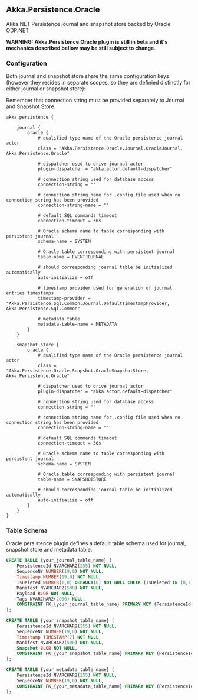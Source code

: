 ## Akka.Persistence.Oracle

Akka.NET Persistence journal and snapshot store backed by Oracle ODP.NET

**WARNING: Akka.Persistence.Oracle plugin is still in beta and it's mechanics described bellow may be still subject to change**.

### Configuration

Both journal and snapshot store share the same configuration keys (however they resides in separate scopes, so they are definied distinctly for either journal or snapshot store):

Remember that connection string must be provided separately to Journal and Snapshot Store.

```hocon
akka.persistence {

    journal {
        oracle {		
            # qualified type name of the Oracle persistence journal actor
            class = "Akka.Persistence.Oracle.Journal.OracleJournal, Akka.Persistence.Oracle"

            # dispatcher used to drive journal actor
            plugin-dispatcher = "akka.actor.default-dispatcher"

            # connection string used for database access
            connection-string = ""
			
            # connection string name for .config file used when no connection string has been provided
            connection-string-name = ""			

            # default SQL commands timeout
            connection-timeout = 30s

            # Oracle schema name to table corresponding with persistent journal
            schema-name = SYSTEM

            # Oracle table corresponding with persistent journal
            table-name = EVENTJOURNAL

            # should corresponding journal table be initialized automatically
            auto-initialize = off
			
            # timestamp provider used for generation of journal entries timestamps
            timestamp-provider = "Akka.Persistence.Sql.Common.Journal.DefaultTimestampProvider, Akka.Persistence.Sql.Common"

            # metadata table
            metadata-table-name = METADATA
        }
    }

    snapshot-store {
        oracle {		
            # qualified type name of the Oracle persistence journal actor
            class = "Akka.Persistence.Oracle.Snapshot.OracleSnapshotStore, Akka.Persistence.Oracle"

            # dispatcher used to drive journal actor
            plugin-dispatcher = "akka.actor.default-dispatcher"

            # connection string used for database access
            connection-string = ""
			
            # connection string name for .config file used when no connection string has been provided
            connection-string-name = ""			

            # default SQL commands timeout
            connection-timeout = 30s

            # Oracle schema name to table corresponding with persistent journal
            schema-name = SYSTEM

            # Oracle table corresponding with persistent journal
            table-name = SNAPSHOTSTORE

            # should corresponding journal table be initialized automatically
            auto-initialize = off
        }
    }
}
```

### Table Schema

Oracle persistence plugin defines a default table schema used for journal, snapshot store and metadata table.

```SQL
CREATE TABLE {your_journal_table_name} (
    PersistenceId NVARCHAR2(255) NOT NULL,
    SequenceNr NUMBER(19,0) NOT NULL,
    Timestamp NUMBER(19,0) NOT NULL,
    IsDeleted NUMBER(1,0) DEFAULT(0) NOT NULL CHECK (IsDeleted IN (0,1)),
    Manifest NVARCHAR2(500) NOT NULL,
    Payload BLOB NOT NULL,
    Tags NVARCHAR2(2000) NULL,
    CONSTRAINT PK_{your_journal_table_name} PRIMARY KEY (PersistenceId, SequenceNr)
);

CREATE TABLE {your_snapshot_table_name} (
    PersistenceId NVARCHAR2(255) NOT NULL,
    SequenceNr NUMBER(19,0) NOT NULL,
    Timestamp TIMESTAMP(7) NOT NULL,
    Manifest NVARCHAR2(500) NOT NULL,
    Snapshot BLOB NOT NULL,
    CONSTRAINT PK_{your_snapshot_table_name} PRIMARY KEY (PersistenceId, SequenceNr)
);

CREATE TABLE {your_metadata_table_name} (
    PersistenceId NVARCHAR2(255) NOT NULL,
    SequenceNr NUMBER(19,0) NOT NULL,
    CONSTRAINT PK_{your_metadata_table_name} PRIMARY KEY (PersistenceId, SequenceNr)
);
```

